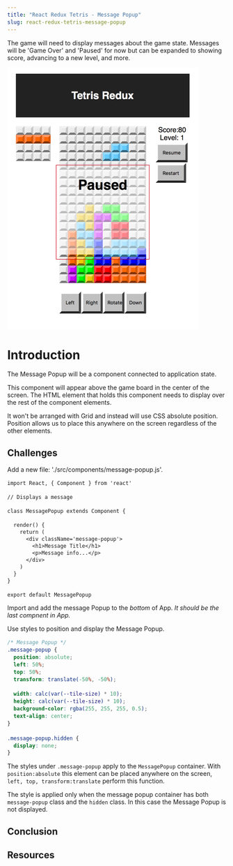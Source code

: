 ```yaml
---
title: "React Redux Tetris - Message Popup"
slug: react-redux-tetris-message-popup
---
```


The game will need to display messages about the game 
state. Messages will be 'Game Over' and 'Paused' for 
now but can be expanded to showing score, advancing 
to a new level, and more. 

![Modal](assets/Modal.png)

# Introduction 

The Message Popup will be a component connected to 
application state. 

This component will appear above the game board in the 
center of the screen. The HTML element that holds this 
component needs to display over the rest of the 
component elements. 

It won't be arranged with Grid and instead will use CSS 
absolute position. Position allows us to place this 
anywhere on the screen regardless of the other elements. 

## Challenges

Add a new file: './src/components/message-popup.js'. 

```JSX
import React, { Component } from 'react'

// Displays a message

class MessagePopup extends Component {

  render() {
    return (
      <div className='message-popup'>
        <h1>Message Title</h1>
        <p>Message info...</p>
      </div>
    )
  }
}

export default MessagePopup
```

Import and add the message Popup to the _bottom_ of App. 
_It should be the last compnent in App._ 

Use styles to position and display the Message Popup. 

```CSS
/* Message Popup */
.message-popup {
  position: absolute;
  left: 50%;
  top: 50%;
  transform: translate(-50%, -50%);
  
  width: calc(var(--tile-size) * 10);
  height: calc(var(--tile-size) * 10);
  background-color: rgba(255, 255, 255, 0.5);
  text-align: center;
}

.message-popup.hidden {
  display: none;
}

```

The styles under `.message-popup` apply to the `MessagePopup`
container. With `position:absolute` this element can be placed 
anywhere on the screen, `left, top, transform:translate` 
perform this function. 

The style is applied only when the message popup container
has both `message-popup` class and the `hidden` class. In this 
case the Message Popup is not displayed. 

## Conclusion


## Resources

 

